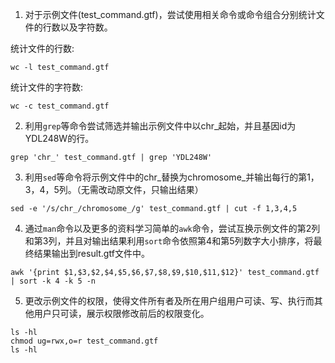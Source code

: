 1. 对于示例文件(test_command.gtf)，尝试使用相关命令或命令组合分别统计文件的行数以及字符数。

统计文件的行数:
```
wc -l test_command.gtf
```

统计文件的字符数:
```
wc -c test_command.gtf
```
2. 利用`grep`等命令尝试筛选并输出示例文件中以chr_起始，并且基因id为YDL248W的行。
```
grep 'chr_' test_command.gtf | grep 'YDL248W'
```

3. 利用`sed`等命令将示例文件中的chr_替换为chromosome_并输出每行的第1，3，4，5列。（无需改动原文件，只输出结果）
```
sed -e '/s/chr_/chromosome_/g' test_command.gtf | cut -f 1,3,4,5
```
4. 通过`man`命令以及更多的资料学习简单的`awk`命令，尝试互换示例文件的第2列和第3列，并且对输出结果利用`sort`命令依照第4和第5列数字大小排序，将最终结果输出到result.gtf文件中。
```
awk '{print $1,$3,$2,$4,$5,$6,$7,$8,$9,$10,$11,$12}' test_command.gtf | sort -k 4 -k 5 -n
```
5. 更改示例文件的权限，使得文件所有者及所在用户组用户可读、写、执行而其他用户只可读，展示权限修改前后的权限变化。
```
ls -hl
chmod ug=rwx,o=r test_command.gtf
ls -hl
```